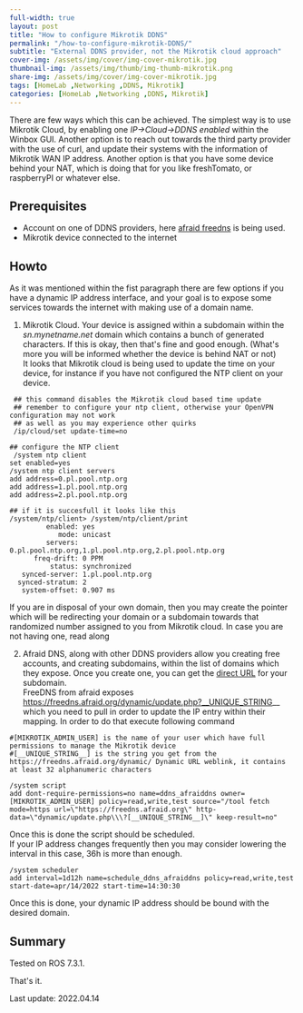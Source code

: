 ```yaml
---
full-width: true
layout: post
title: "How to configure Mikrotik DDNS"
permalink: "/how-to-configure-mikrotik-DDNS/"
subtitle: "External DDNS provider, not the Mikrotik cloud approach"
cover-img: /assets/img/cover/img-cover-mikrotik.jpg
thumbnail-img: /assets/img/thumb/img-thumb-mikrotik.png
share-img: /assets/img/cover/img-cover-mikrotik.jpg
tags: [HomeLab ,Networking ,DDNS, Mikrotik]
categories: [HomeLab ,Networking ,DDNS, Mikrotik]
---
```

There are few ways which this can be achieved. The simplest way is to use Mikrotik Cloud, by enabling one *IP->Cloud->DDNS enabled* within the Winbox GUI. Another option is to reach out towards the third party provider with the use of curl, and update their systems with the information of Mikrotik WAN IP address. Another option is that you have some device behind your NAT, which is doing that for you like freshTomato, or raspberryPI or whatever else.

## Prerequisites

+ Account on one of DDNS providers, here [afraid freedns](https://freedns.afraid.org/) is being used.
+ Mikrotik device connected to the internet

## Howto

As it was mentioned within the fist paragraph there are few options if you have a dynamic IP address interface, and your goal is to expose some services towards the internet with making use of a domain name.

1. Mikrotik Cloud. Your device is assigned within a subdomain within the *sn.mynetname.net* domain which contains a bunch of generated characters. If this is okay, then that's fine and good enough. (What's more you will be informed whether the device is behind NAT or not)<br>
It looks that Mikrotik cloud is being used to update the time on your device, for instance if you have not configured the NTP client on your device.

```shell
 ## this command disables the Mikrotik cloud based time update
 ## remember to configure your ntp client, otherwise your OpenVPN configuration may not work
 ## as well as you may experience other quirks
 /ip/cloud/set update-time=no

## configure the NTP client
 /system ntp client
set enabled=yes
/system ntp client servers
add address=0.pl.pool.ntp.org
add address=1.pl.pool.ntp.org
add address=2.pl.pool.ntp.org

## if it is succesfull it looks like this
/system/ntp/client> /system/ntp/client/print 
         enabled: yes
            mode: unicast
         servers: 0.pl.pool.ntp.org,1.pl.pool.ntp.org,2.pl.pool.ntp.org
      freq-drift: 0 PPM
          status: synchronized
   synced-server: 1.pl.pool.ntp.org
  synced-stratum: 2
   system-offset: 0.907 ms
```

If you are in disposal of your own domain, then you may create the pointer which will be redirecting your domain or a subdomain towards that randomized number assigned to you from Mikrotik cloud. In case you are not having one, read along

2. Afraid DNS, along with other DDNS providers allow you creating free accounts, and creating subdomains, within the list of domains which they expose. Once you create one, you can get the [direct URL](https://freedns.afraid.org/dynamic/) for your subdomain.<br>
FreeDNS from afraid exposes https://freedns.afraid.org/dynamic/update.php?__UNIQUE_STRING__ which you need to pull in order to update the IP entry within their mapping. In order to do that execute following command

```shell
#[MIKROTIK_ADMIN_USER] is the name of your user which have full permissions to manage the Mikrotik device
#[__UNIQUE_STRING__] is the string you get from the https://freedns.afraid.org/dynamic/ Dynamic URL weblink, it contains at least 32 alphanumeric characters

/system script
add dont-require-permissions=no name=ddns_afraiddns owner=[MIKROTIK_ADMIN_USER] policy=read,write,test source="/tool fetch mode=https url=\"https://freedns.afraid.org\" http-data=\"dynamic/update.php\\\?[__UNIQUE_STRING__]\" keep-result=no"
```

Once this is done the script should be scheduled.<br>
If your IP address changes frequently then you may consider lowering the interval in this case, 36h is more than enough.

```shell
/system scheduler
add interval=1d12h name=schedule_ddns_afraiddns policy=read,write,test start-date=apr/14/2022 start-time=14:30:30
```

Once this is done, your dynamic IP address should be bound with the desired domain.

## Summary

Tested on ROS 7.3.1.

That's it.

Last update: 2022.04.14
